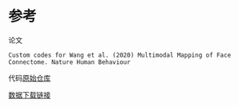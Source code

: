 

# 参考
论文
```text
Custom codes for Wang et al. (2020) Multimodal Mapping of Face Connectome. Nature Human Behaviour
```

代码[原始仓库](https://github.com/mirrorneuronwang/HCP_face_connectome)

[数据下载链接](https://www.humanconnectome.org/)